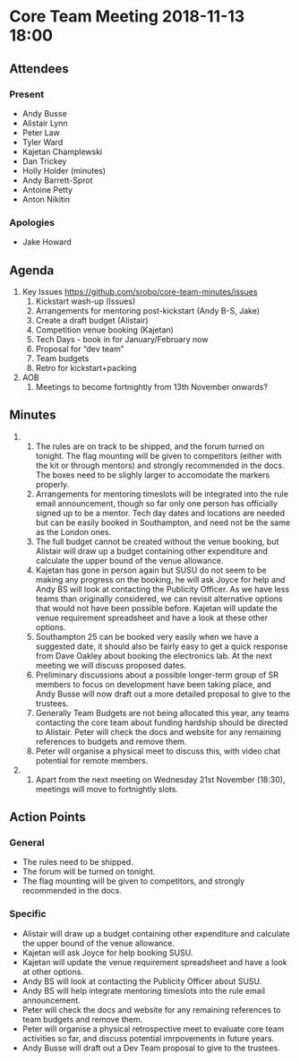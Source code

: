 # Core Team Meeting 2018-11-13 18:00

## Attendees
### Present
- Andy Busse
- Alistair Lynn
- Peter Law
- Tyler Ward
- Kajetan Champlewski
- Dan Trickey
- Holly Holder (minutes)
- Andy Barrett-Sprot
- Antoine Petty
- Anton Nikitin
### Apologies
- Jake Howard

## Agenda
1. Key Issues https://github.com/srobo/core-team-minutes/issues 
	1. Kickstart wash-up (Issues) 
	2. Arrangements for mentoring post-kickstart (Andy B-S, Jake)
	3. Create a draft budget (Alistair) 
	4. Competition venue booking (Kajetan) 
	5. Tech Days - book in for January/February now
	6. Proposal for “dev team”
	7. Team budgets
	8. Retro for kickstart+packing
2. AOB 
	1. Meetings to become fortnightly from 13th November onwards?

## Minutes
1. 
	1. The rules are on track to be shipped, and the forum turned on tonight. The flag mounting will be given to competitors (either with the kit or through mentors) and strongly recommended in the docs. The boxes need to be slighly larger to accomodate the markers properly.
	2. Arrangements for mentoring timeslots will be integrated into the rule email announcement, though so far only one person has officially signed up to be a mentor. Tech day dates and locations are needed but can be easily booked in Southampton, and need not be the same as the London ones.
	3. The full budget cannot be created without the venue booking, but Alistair will draw up a budget containing other expenditure and calculate the upper bound of the venue allowance.
	4. Kajetan has gone in person again but SUSU do not seem to be making any progress on the booking, he will ask Joyce for help and Andy BS will look at contacting the Publicity Officer. As we have less teams than originally considered, we can revisit alternative options that would not have been possible before. Kajetan will update the venue requirement spreadsheet and have a look at these other options.
	5. Southampton 25 can be booked very easily when we have a suggested date, it should also be fairly easy to get a quick response from Dave Oakley about booking the electronics lab. At the next meeting we will discuss proposed dates.
	6. Preliminary discussions about a possible longer-term group of SR members to focus on development have been taking place, and Andy Busse will now draft out a more detailed proposal to give to the trustees.
	7. Generally Team Budgets are not being allocated this year, any teams contacting the core team about funding hardship should be directed to Alistair. Peter will check the docs and website for any remaining references to budgets and remove them.
	8. Peter will organise a physical meet to discuss this, with video chat potential for remote members.
2. 
	1. Apart from the next meeting on Wednesday 21st November (18:30), meetings will move to fortnightly slots.

## Action Points
### General
- The rules need to be shipped. 
- The forum will be turned on tonight. 
- The flag mounting will be given to competitors, and strongly recommended in the docs. 
### Specific
- Alistair will draw up a budget containing other expenditure and calculate the upper bound of the venue allowance.
- Kajetan will ask Joyce for help booking SUSU. 
- Kajetan will update the venue requirement spreadsheet and have a look at other options.
- Andy BS will look at contacting the Publicity Officer about SUSU.
- Andy BS will help integrate mentoring timeslots into the rule email announcement.
- Peter will check the docs and website for any remaining references to team budgets and remove them.
- Peter will organise a physical retrospective meet to evaluate core team activities so far, and discuss potential imrpovements in future years.
- Andy Busse will draft out a Dev Team proposal to give to the trustees.
